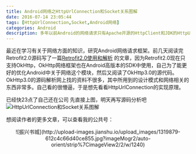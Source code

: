 ```yaml
---
title: Android网络之HttpUrlConnection和Socket关系图解
date: 2016-07-14 23:05:44
tags: [HttpUrlConnection,Socket,Android网络]
categories: Android
description: 多年以前Android的网络请求只有Apache开源的HttpClient和JDK的HttpUrlConnection，近几年随着OkHttp的流行Android在高版本的SDK中加入了OkHttp。但在Android官方文档中推荐使用HttpUrlConnection并且其会一直被维护，所以在学习Android网络相关的知识时我们队HttpUrlConnection要有足够的了解。。。。
---
```

最近在学习有关于网络方面的知识，研究Android网络请求框架。前几天阅读完Retrofit2.0源码写了一篇[Retrofit2.0使用和解析](http://blog.csdn.net/stven_king/article/details/51839537) 的文章，因为Retrofit2.0现在只支持OkHttp，OkHttp网络框架也在Android高版本的SDK中使用，自己为了能更好的优化Android中关于网络这个模块，然后又阅读了OkHttp3.0的源代码。OkHttp3.0的源码解析网上找的资料不很多，其中所用到的设计模式和网络相关的东西非常多。自己看的很懵逼，于是想先看看HttpUrlConnection的实现原理。

已经快23点了自己还在公司
先直接上图，明天再写源码分析吧
![HttpUrlConnection和Socket关系图解](http://img.blog.csdn.net/20160714225325530)

想阅读作者的更多文章，可以查看我的公共号：
<center>![振兴书城](http://upload-images.jianshu.io/upload_images/1319879-612c4c66d40ce855.jpg?imageMogr2/auto-orient/strip%7CimageView2/2/w/1240)</center>
